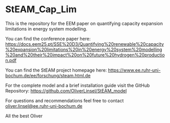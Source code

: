 # StEAM_Cap_Lim
This is the repository for the EEM paper on quantifying capacity expansion limitations in energy system modelling.

You can find the conference paper here:
https://docs.eem25.pt/SSE%20D3/Quantifying%20renewable%20capacity%20expansion%20limitations%20in%20energy%20system%20modelling%20and%20their%20impact%20on%20future%20hydrogen%20production.pdf

You can find the StEAM project homepage here:
https://www.ee.ruhr-uni-bochum.de/ee/forschung/steam.html.de

For the complete model and a brief installation guide visit the GitHub Repository:
https://github.com/OliverLinsel/StEAM_model

For questions and recommendations feel free to contact oliver.linsel@ee.ruhr-uni-bochum.de

All the best
Oliver
